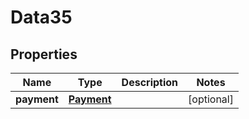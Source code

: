 

# Data35


## Properties

Name | Type | Description | Notes
------------ | ------------- | ------------- | -------------
**payment** | [**Payment**](Payment.md) |  |  [optional]



